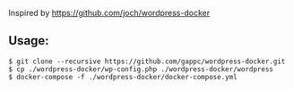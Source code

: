 Inspired by https://github.com/joch/wordpress-docker

## Usage:
```
$ git clone --recursive https://github.com/gappc/wordpress-docker.git
$ cp ./wordpress-docker/wp-config.php ./wordpress-docker/wordpress
$ docker-compose -f ./wordpress-docker/docker-compose.yml
```

